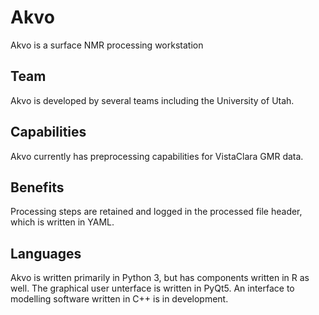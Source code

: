 # Akvo 
Akvo is a surface NMR processing workstation

## Team 
Akvo is developed by several teams including the University of Utah.

## Capabilities 
Akvo currently has preprocessing capabilities for VistaClara GMR data. 

## Benefits 
Processing steps are retained and logged in the processed file header, which is written in YAML. 

## Languages
Akvo is written primarily in Python 3, but has components written in R as well. The graphical user unterface is written in PyQt5.  An interface to modelling software written in C++ is in development. 
